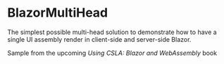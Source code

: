 # BlazorMultiHead

The simplest possible multi-head solution to demonstrate how to have a single UI assembly render in client-side and server-side Blazor.

Sample from the upcoming _Using CSLA: Blazor and WebAssembly_ book
